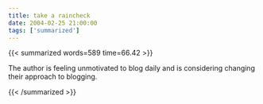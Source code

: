 ```yaml
---
title: take a raincheck
date: 2004-02-25 21:00:00
tags: ['summarized']
---
```


{{< summarized words=589 time=66.42 >}}

The author is feeling unmotivated to blog daily and is considering changing their approach to blogging.

{{< /summarized >}}